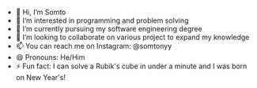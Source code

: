 - 👋 Hi, I’m Somto
- 👀 I’m interested in programming and problem solving
- 🌱 I’m currently pursuing my software engineering degree
- 💞️ I’m looking to collaborate on various project to expand my knowledge
- 📫 You can reach me on Instagram: @somtonyy
- 😄 Pronouns: He/Him
- ⚡ Fun fact: I can solve a Rubik's cube in under a minute and I was born on New Year's!

<!---
Somtonyy/Somtonyy is a ✨ special ✨ repository because its `README.md` (this file) appears on your GitHub profile.
You can click the Preview link to take a look at your changes.
--->
